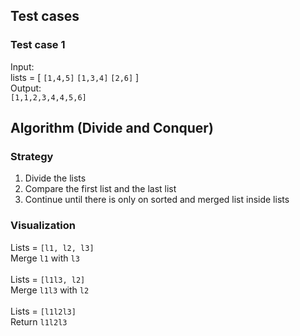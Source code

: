 ## Test cases

### Test case 1

Input: <br />
lists = [
  `[1,4,5]`
  `[1,3,4]`
  `[2,6]`
  ] </br>
Output: </br>
`[1,1,2,3,4,4,5,6]`

## Algorithm (Divide and Conquer)

### Strategy
1. Divide the lists
2. Compare the first list and the last list
3. Continue until there is only on sorted and merged list inside lists

### Visualization
Lists = `[l1, l2, l3]` </br>
Merge `l1` with `l3` </br>
</br>
Lists = `[l1l3, l2]` </br>
Merge `l1l3` with `l2` </br>
</br>
Lists = `[l1l2l3]` </br>
Return `l1l2l3` </br>

